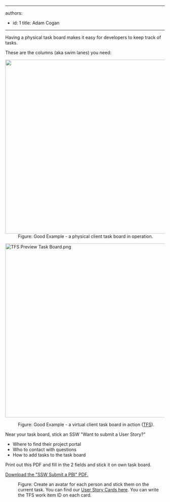 

---
authors:
  - id: 1
    title: Adam Cogan
---




<span class='intro'> <p>Having a physical task board makes it easy for developers to keep track of tasks. </p><p>These are the columns (aka swim lanes) you need&#58;</p> </span>

<dl class="image"><dt> 
      <img src="/Management/RulesToBetterScrumUsingTFS/PublishingImages/Taskboard.jpg" alt="" style="width&#58;550px;" /> 
   </dt><dd class="ssw15-rteElement-FigureGood">​​Figure&#58; Good Example -&#160;a physical&#160;client task board in operation.</dd></dl><dl class="image"><p class="ssw15-rteElement-GreyBox">
   <img src="/Management/RulesToBetterScrumUsingTFS/PublishingImages/TFS%20Preview%20Task%20Board.png" alt="TFS Preview Task Board.png" style="width&#58;550px;" />
   </p><dd class="ssw15-rteElement-FigureGood">​​​Figure&#58; Good&#160;Example -&#160;a virtual&#160;client task board in action (<a href="http&#58;//tfspreview.com/">TFS​</a>).</dd></dl><p>Near your task board, stick an SSW &quot;Want to submit a User Story?&quot;</p><ul><li>Where to find their project portal </li><li>Who to contact with questions​ </li><li>How to add tasks to the task board </li></ul><p>Print out this PDF and fill in the 2 fields and stick it on own task board.</p><div class="greyBox" style="overflow&#58;auto;">
   <a href="/Management/RulesToBetterScrumUsingTFS/Documents/SSWSubmitaPBI.pdf"> 
      <img src="/Management/RulesToBetterScrumUsingTFS/PublishingImages/preview-taskboard.jpg" alt="" style="float&#58;left;margin-right&#58;10px;" />Download the &quot;SSW Submit a PBI&quot; PDF.</a> </div><dl class="image"><dt>
      <img src="/Management/RulesToBetterScrumUsingTFS/PublishingImages/Avatar.jpg" alt="" /> 
   </dt><dd>Figure&#58; Create an avatar for each person and stick them on the current task. You can find our 
      <a shape="rect" href="http&#58;//www.ssw.com.au/ssw/Standards/Rules/RulesToBetterProjectManagementWithTFS.aspx#PrintedStoryCard">User Story Cards here</a>. You can write the TFS work item ID on each card.</dd></dl>


